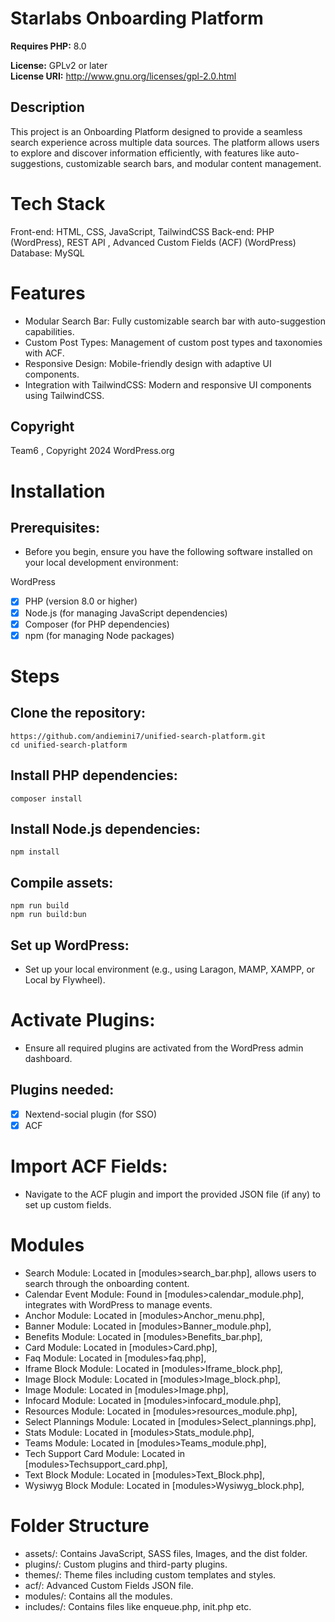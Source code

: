 # Starlabs Onboarding Platform

**Requires PHP:** 8.0

**License:** GPLv2 or later  
**License URI:** http://www.gnu.org/licenses/gpl-2.0.html  

## Description

This project is an Onboarding Platform designed to provide a seamless search experience across multiple data sources. The platform allows users to explore and discover information efficiently, with features like auto-suggestions, customizable search bars, and modular content management. 

# Tech Stack 

Front-end: HTML, CSS, JavaScript, TailwindCSS
Back-end: PHP (WordPress), REST API , Advanced Custom Fields (ACF) (WordPress)  
Database: MySQL

# Features 

- Modular Search Bar: Fully customizable search bar with auto-suggestion capabilities.
- Custom Post Types: Management of custom post types and taxonomies with ACF.
- Responsive Design: Mobile-friendly design with adaptive UI components.
- Integration with TailwindCSS: Modern and responsive UI components using TailwindCSS.

## Copyright

Team6 , Copyright 2024 WordPress.org


# Installation

## Prerequisites:

- Before you begin, ensure you have the following software installed on your local development environment:

WordPress
- [x] PHP (version 8.0 or higher)
- [x] Node.js (for managing JavaScript dependencies)
- [x] Composer (for PHP dependencies)
- [x] npm (for managing Node packages)

# Steps

## Clone the repository:

```
https://github.com/andiemini7/unified-search-platform.git
cd unified-search-platform
```

## Install PHP dependencies:

```
composer install
```

## Install Node.js dependencies:

```
npm install
```

## Compile assets:

```
npm run build
npm run build:bun
```

## Set up WordPress:

- Set up your local environment (e.g., using Laragon, MAMP, XAMPP, or Local by Flywheel).

# Activate Plugins:

- Ensure all required plugins are activated from the WordPress admin dashboard.

## Plugins needed:

- [x] Nextend-social plugin (for SSO)
- [x] ACF

# Import ACF Fields:

- Navigate to the ACF plugin and import the provided JSON file (if any) to set up custom fields.

# Modules

- Search Module: Located in [modules>search_bar.php], allows users to search through the onboarding content.
- Calendar Event Module: Found in [modules>calendar_module.php], integrates with WordPress to manage events.
- Anchor Module: Located in [modules>Anchor_menu.php],
- Banner Module: Located in [modules>Banner_module.php],
- Benefits Module: Located in [modules>Benefits_bar.php],
- Card Module: Located in [modules>Card.php],
- Faq Module: Located in [modules>faq.php],
- Iframe Block Module: Located in [modules>Iframe_block.php],
- Image Block Module: Located in [modules>Image_block.php],
- Image Module: Located in [modules>Image.php],
- Infocard Module: Located in [modules>infocard_module.php],
- Resources Module: Located in [modules>resources_module.php],
- Select Plannings Module: Located in [modules>Select_plannings.php],
- Stats Module: Located in [modules>Stats_module.php],
- Teams Module: Located in [modules>Teams_module.php],
- Tech Support Card Module: Located in [modules>Techsupport_card.php],
- Text Block Module: Located in [modules>Text_Block.php],
- Wysiwyg Block Module: Located in [modules>Wysiwyg_block.php],

# Folder Structure

- assets/: Contains JavaScript, SASS files, Images, and the dist folder.
- plugins/: Custom plugins and third-party plugins.
- themes/: Theme files including custom templates and styles.
- acf/: Advanced Custom Fields JSON file.
- modules/: Contains all the modules.
- includes/: Contains files like enqueue.php, init.php etc.
